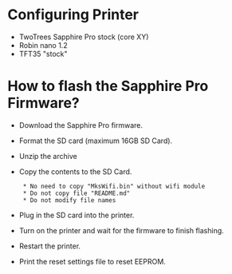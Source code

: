 # Configuring Printer

  - TwoTrees Sapphire Pro stock (core XY)
  - Robin nano 1.2
  - TFT35 "stock"

# How to flash the Sapphire Pro Firmware?

  - Download the Sapphire Pro firmware.
  - Format the SD card (maximum 16GB SD Card).
  - Unzip the archive
  - Copy the contents to the SD Card.

         * No need to copy "MksWifi.bin" without wifi module
         * Do not copy file "README.md"
         * Do not modify file names

  - Plug in the SD card into the printer.
  - Turn on the printer and wait for the firmware to finish flashing.
  - Restart the printer.
  - Print the reset settings file to reset EEPROM.
